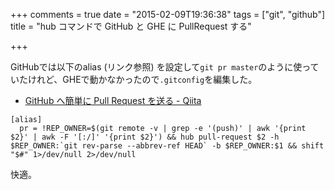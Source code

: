 +++
comments = true
date = "2015-02-09T19:36:38"
tags = ["git", "github"]
title = "hub コマンドで GitHub と GHE に PullRequest する"

+++

GitHubでは以下のalias (リンク参照) を設定して`git pr master`のように使っていたけれど、GHEで動かなかったので`.gitconfig`を編集した。

<!--more-->

- [GitHub へ簡単に Pull Request を送る - Qiita](http://qiita.com/banyan@github/items/3c82fa357fe355c16f32#comment-cf6dbbe34ce80d0ac3a7)

```
[alias]
  pr = !REP_OWNER=$(git remote -v | grep -e '(push)' | awk '{print $2}' | awk -F '[:/]' '{print $2}') && hub pull-request $2 -h $REP_OWNER:`git rev-parse --abbrev-ref HEAD` -b $REP_OWNER:$1 && shift "$#" 1>/dev/null 2>/dev/null
```

快適。

